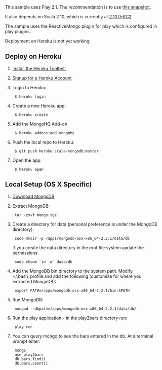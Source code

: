 This sample uses Play 2.1. The recommendation is to use [this snapshot](https://bitbucket.org/sgodbillon/repository/src/9f0c4e40cca1/play-2.1-SNAPSHOT.zip).

It also depends on Scala 2.10, which is currently at [2.10.0-RC2](http://www.scala-lang.org/downloads#RC)

The sample uses the ReactiveMongo plugin for play which is configured in play.plugins.

Deployment on Heroku is not yet working.

Deploy on Heroku
----------------

1. [Install the Heroku Toolbelt](http://toolbelt.heroku.com)

2. [Signup for a Heroku Account](http://heroku.com/signup)

3. Login to Heroku:

        $ heroku login

4. Create a new Heroku app:

        $ heroku create

5. Add the MongoHQ Add-on

        $ heroku addons:add mongohq

6. Push the local repo to Heroku:

        $ git push heroku scala-mongodb:master

7. Open the app:

        $ heroku open


Local Setup (OS X Specific)
---------------------------

1. [Download MongoDB](http://www.mongodb.org/downloads)

2. Extract MongoDB:

		tar -zxvf mongo.tgz

3. Create a directory for data (personal preference is under the MongoDB directory):

		sudo mkdir -p /apps/mongodb-osx-x86_64-2.2.1/data/db 
   
   If you create the data directory in the root file system update the permissions:

   		sudo chown `id -u` data/db

4. Add the MongoDB bin directory to the system path.  Modify ~/.bash_profile and add the following (customize for where you extracted MongoDB):

		export PATH=/apps/mongodb-osx-x86_64-2.2.1/bin:$PATH

5. Run MongoDB:

		mongod --dbpath=/apps/mongodb-osx-x86_64-2.2.1/data/db/

6. Run the play application - in the play2bars directory run:

		play run 

7. You can query mongo to see the bars entered in the db.  At a terminal prompt enter:

		mongo
		use play2bars
		db.bars.find()
		db.bars.count()

